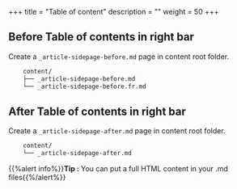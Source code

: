 +++
title = "Table of content"
description = ""
weight = 50
+++


## Before Table of contents in right bar
Create a `_article-sidepage-before.md` page in content root folder.

```bash
	content/
	├──	_article-sidepage-before.md
	└──	_article-sidepage-before.fr.md
```


## After Table of contents in right bar
Create a `_article-sidepage-after.md` page in content root folder.

```bash
	content/
	└──	_article-sidepage-after.md
```


{{%alert info%}}**Tip :** You can put a full HTML content in your .md files{{%/alert%}}